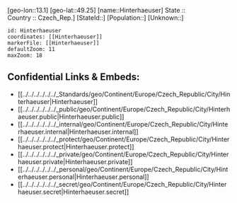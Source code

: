 ﻿---
location: [49.25,13.1] 
mapzoom: [7,12] 
mapmarker: city 
type: City
tags:
- geo/City


SpocWebEntityId: 30949
isDeleted: false
confidential: public

---
[geo-lon::13.1] 
[geo-lat::49.25] 
[name::Hinterhaeuser] 
State ::  
Country :: Czech_Rep.] 
[StateId::] 
[Population::] 
[Unknown::] 


```leaflet
id: Hinterhaeuser
coordinates: [[Hinterhaeuser]] 
markerFile: [[Hinterhaeuser]] 
defaultZoom: 11 
maxZoom: 18
```


## Confidential Links & Embeds: 
- [[../../../../../../_Standards/geo/Continent/Europe/Czech_Republic/City/Hinterhaeuser|Hinterhaeuser]] 
- [[../../../../../../_public/geo/Continent/Europe/Czech_Republic/City/Hinterhaeuser.public|Hinterhaeuser.public]] 
- [[../../../../../../_internal/geo/Continent/Europe/Czech_Republic/City/Hinterhaeuser.internal|Hinterhaeuser.internal]] 
- [[../../../../../../_protect/geo/Continent/Europe/Czech_Republic/City/Hinterhaeuser.protect|Hinterhaeuser.protect]] 
- [[../../../../../../_private/geo/Continent/Europe/Czech_Republic/City/Hinterhaeuser.private|Hinterhaeuser.private]] 
- [[../../../../../../_personal/geo/Continent/Europe/Czech_Republic/City/Hinterhaeuser.personal|Hinterhaeuser.personal]] 
- [[../../../../../../_secret/geo/Continent/Europe/Czech_Republic/City/Hinterhaeuser.secret|Hinterhaeuser.secret]] 
